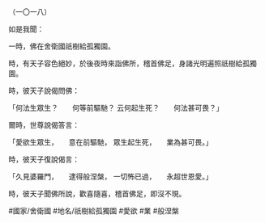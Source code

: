 （一〇一八）

如是我聞：

一時，佛在舍衛國祇樹給孤獨園。

時，有天子容色絕妙，於後夜時來詣佛所，稽首佛足，身諸光明遍照祇樹給孤獨園。

時，彼天子說偈問佛：

「何法生眾生？　　何等前驅馳？
云何起生死？　　何法甚可畏？」

爾時，世尊說偈答言：

「愛欲生眾生，　　意在前驅馳，
眾生起生死，　　業為甚可畏。」

時，彼天子復說偈言：

「久見婆羅門，　　逮得般涅槃，
一切怖已過，　　永超世恩愛。」

時，彼天子聞佛所說，歡喜隨喜，稽首佛足，即沒不現。

#國家/舍衛國
#地名/祇樹給孤獨園
#愛欲
#業
#般涅槃
